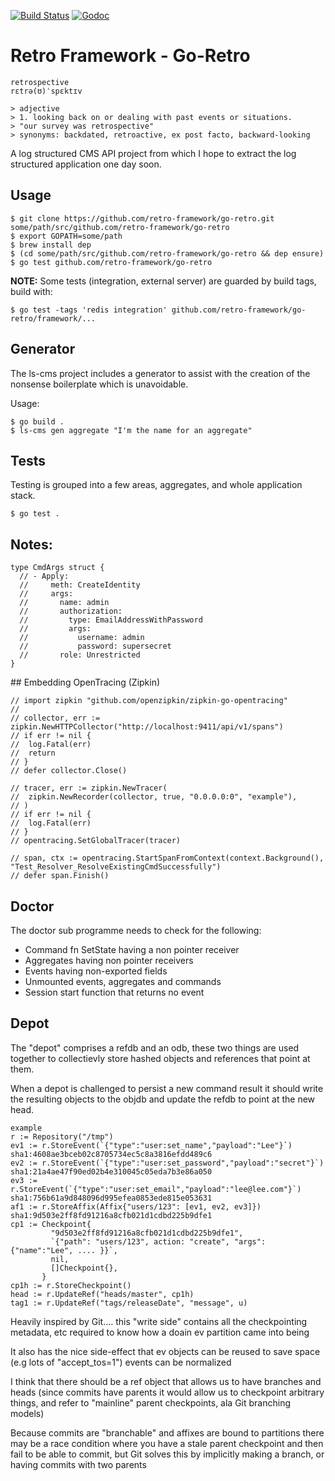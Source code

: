 
[![Build Status](https://travis-ci.org/retro-framework/go-retro.svg?branch=master)](https://travis-ci.org/retro-framework/go-retro) [![Godoc](http://img.shields.io/badge/godoc-reference-blue.svg?style=flat)](https://godoc.org/github.com/retro-framework/go-retro)

# Retro Framework - Go-Retro

    retrospective
    rɛtrə(ʊ)ˈspɛktɪv

    > adjective
    > 1. looking back on or dealing with past events or situations.
    > "our survey was retrospective"
    > synonyms:	backdated, retroactive, ex post facto, backward-looking

A log structured CMS API project from which I hope to extract the log
structured application one day soon.

## Usage

    $ git clone https://github.com/retro-framework/go-retro.git some/path/src/github.com/retro-framework/go-retro
    $ export GOPATH=some/path
    $ brew install dep
    $ (cd some/path/src/github.com/retro-framework/go-retro && dep ensure)
    $ go test github.com/retro-framework/go-retro

**NOTE:** Some tests (integration, external server) are guarded by build tags, build with:

    $ go test -tags 'redis integration' github.com/retro-framework/go-retro/framework/...
  
## Generator

The ls-cms project includes a generator to assist with the creation of the
nonsense boilerplate which is unavoidable.

Usage:

    $ go build .
    $ ls-cms gen aggregate "I'm the name for an aggregate"

## Tests

Testing is grouped into a few areas, aggregates, and whole application stack.

    $ go test .

## Notes:

    type CmdArgs struct {
      // - Apply:
      //     meth: CreateIdentity
      //     args:
      //       name: admin
      //       authorization:
      //         type: EmailAddressWithPassword
      //         args:
      //           username: admin
      //           password: supersecret
      //       role: Unrestricted
    }

## Embedding OpenTracing (Zipkin)

    // import zipkin "github.com/openzipkin/zipkin-go-opentracing"
    //
    // collector, err := zipkin.NewHTTPCollector("http://localhost:9411/api/v1/spans")
	// if err != nil {
	// 	log.Fatal(err)
	// 	return
	// }
	// defer collector.Close()

	// tracer, err := zipkin.NewTracer(
	// 	zipkin.NewRecorder(collector, true, "0.0.0.0:0", "example"),
	// )
	// if err != nil {
	// 	log.Fatal(err)
	// }
	// opentracing.SetGlobalTracer(tracer)

	// span, ctx := opentracing.StartSpanFromContext(context.Background(), "Test_Resolver_ResolveExistingCmdSuccessfully")
	// defer span.Finish()

## Doctor

The doctor sub programme needs to check for the following:

- Command fn SetState having a non pointer receiver
- Aggregates having non pointer receivers
- Events having non-exported fields
- Unmounted events, aggregates and commands
- Session start function that returns no event

## Depot

The "depot" comprises a refdb and an odb, these two things are used together to
collectievly store hashed objects and references that point at them.

When a depot is challenged to persist a new command result it should write the
resulting objects to the objdb and update the refdb to point at the new head.

    example
    r := Repository("/tmp")
    ev1 := r.StoreEvent(`{"type":"user:set_name","payload":"Lee"}`)           sha1:4608ae3bceb02c8705734ec5c8a3816efdd489c6
    ev2 := r.StoreEvent(`{"type":"user:set_password","payload":"secret"}`)    sha1:21a4ae47f90ed02b4e310045c05eda7b3e86a050
    ev3 := r.StoreEvent(`{"type":"user:set_email","payload":"lee@lee.com"}`)  sha1:756b61a9d848096d995efea0853ede815e053631
    af1 := r.StoreAffix(Affix{"users/123": [ev1, ev2, ev3]})                  sha1:9d503e2ff8fd91216a8cfb021d1cdbd225b9dfe1
    cp1 := Checkpoint{
             "9d503e2ff8fd91216a8cfb021d1cdbd225b9dfe1",
             `{"path": "users/123", action: "create", "args": {"name":"Lee", .... }}`,
             nil,
             []Checkpoint{},
           }
    cp1h := r.StoreCheckpoint()
    head := r.UpdateRef("heads/master", cp1h)
    tag1 := r.UpdateRef("tags/releaseDate", "message", u)

Heavily inspired by Git.... this "write side" contains all the checkpointing
metadata, etc required to know how a doain ev partition came into being

It also has the nice side-effect that ev objects can be reused to save
space (e.g lots of "accept_tos=1") events can be normalized

I think that there should be a ref object that allows us to have branches
and heads (since commits have parents it would allow us to checkpoint
arbitrary things, and refer to "mainline" parent checkpoints, ala Git
branching models)

Because commits are "branchable" and affixes are bound to partitions
there may be a race condition where you have a stale parent checkpoint
and then fail to be able to commit, but Git solves this by implicitly
making a branch, or having commits with two parents
